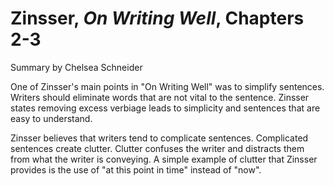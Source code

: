 # Zinsser, _On Writing Well_, Chapters 2-3

Summary by Chelsea Schneider

One of Zinsser's main points in "On Writing Well" was to simplify sentences. Writers should eliminate words that are not vital to the sentence. Zinsser states removing excess verbiage leads to simplicity and sentences that are easy to understand. 

Zinsser believes that writers tend to complicate sentences. Complicated sentences create clutter. Clutter confuses the writer and distracts them from what the writer is conveying. A simple example of clutter that Zinsser provides is the use of "at this point in time" instead of "now". 